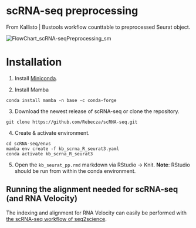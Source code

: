 # scRNA-seq preprocessing

From Kallisto | Bustools workflow counttable to preprocessed Seurat object.

![FlowChart_scRNA-seqPreprocessing_sm](https://user-images.githubusercontent.com/56538023/114436621-d804fc00-9bc5-11eb-8dcf-45433f548aa5.png)

# Installation

1. Install [Miniconda](https://docs.conda.io/en/latest/miniconda.html).

2. Install Mamba 
```
conda install mamba -n base -c conda-forge
```

3. Download the newest release of scRNA-seq or clone the repository.
```
git clone https://github.com/Rebecza/scRNA-seq.git
```

4. Create & activate environment. 
```
cd scRNA-seq/envs
mamba env create -f kb_scrna_R_seurat3.yaml
conda activate kb_scrna_R_seurat3
```

5. Open the `kb_seurat_pp.rmd` markdown via RStudio -> Knit. 
 **Note**: RStudio should be run from within the conda environment. 







## Running the alignment needed for scRNA-seq (and RNA Velocity)

The indexing and alignment for RNA Velocity can easily be performed with [the scRNA-seq workflow of seq2science](https://vanheeringen-lab.github.io/seq2science/content/workflows/scrna_seq.html).
